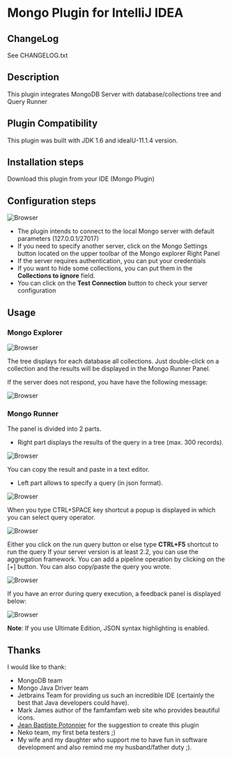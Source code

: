 # Mongo Plugin for IntelliJ IDEA

## ChangeLog
See CHANGELOG.txt

## Description
This plugin integrates MongoDB Server with database/collections tree and Query Runner

## Plugin Compatibility
This plugin was built with JDK 1.6 and ideaIU-11.1.4 version.

## Installation steps
Download this plugin from your IDE (Mongo Plugin)

## Configuration steps

![Browser](https://github.com/dboissier/mongo4idea/blob/master/doc/mongo4idea-configuration.png?raw=true)

* The plugin intends to connect to the local Mongo server with default parameters (127.0.0.1/27017)
* If you need to specify another server, click on the Mongo Settings button located on the upper toolbar of the Mongo explorer Right Panel
* If the server requires authentication, you can put your credentials
* If you want to hide some collections, you can put them in the **Collections to ignore** field.
* You can click on the **Test Connection** button to check your server configuration

## Usage

### Mongo Explorer

![Browser](https://github.com/dboissier/mongo4idea/blob/master/doc/mongo4idea-explorerWithDB.png?raw=true)

The tree displays for each database all collections. Just double-click on a collection and the results will be displayed in the Mongo Runner Panel.

If the server does not respond, you have have the following message:

![Browser](https://github.com/dboissier/mongo4idea/blob/master/doc/mongo4idea-explorerWithoutDB.png?raw=true)

### Mongo Runner
The panel is divided into 2 parts.

* Right part displays the results of the query in a tree (max. 300 records).

![Browser](https://github.com/dboissier/mongo4idea/blob/master/doc/mongo4idea-findAll.png?raw=true)

You can copy the result and paste in a text editor.

* Left part allows to specify a query (in json format).

![Browser](https://github.com/dboissier/mongo4idea/blob/master/doc/mongo4idea-findWithFilter.png?raw=true)

When you type CTRL+SPACE key shortcut a popup is displayed in which you can select query operator.

![Browser](https://github.com/dboissier/mongo4idea/blob/master/doc/mongo4idea-operatorPopup.png?raw=true)

Either you click on the run query button or else type **CTRL+F5** shortcut to run the query
If your server version is at least 2.2, you can use the aggregation framework. You can add a pipeline operation by clicking on the [+] button.
You can also copy/paste the query you wrote.

![Browser](https://github.com/dboissier/mongo4idea/blob/master/doc/mongo4idea-aggregation.png?raw=true)

If you have an error during query execution, a feedback panel is displayed below:

![Browser](https://github.com/dboissier/mongo4idea/blob/master/doc/mongo4idea-errorInExecution.png?raw=true)

**Note**: If you use Ultimate Edition, JSON syntax highlighting is enabled.

## Thanks
I would like to thank:
* MongoDB team
* Mongo Java Driver team
* Jetbrains Team for providing us such an incredible IDE (certainly the best that Java developers could have).
* Mark James author of the famfamfam web site who provides beautiful icons.
* [Jean Baptiste Potonnier](https://github.com/JJeeb) for the suggestion to create this plugin
* Neko team, my first beta testers ;)
* My wife and my daughter who support me to have fun in software development and also remind me my husband/father duty ;).
